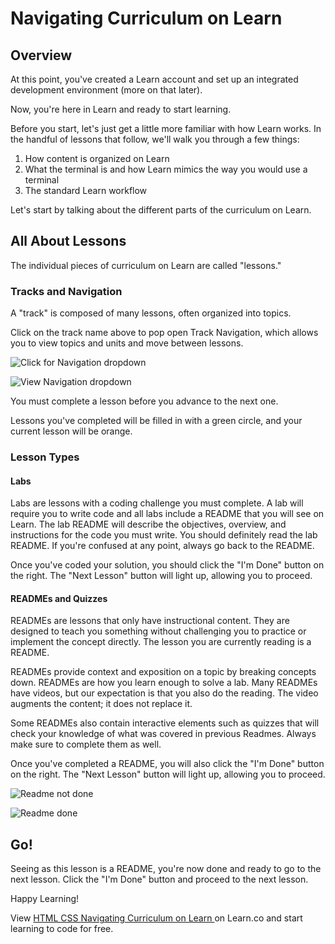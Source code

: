 # Navigating Curriculum on Learn

## Overview

At this point, you've created a Learn account and set up an integrated development environment (more on that later).

Now, you're here in Learn and ready to start learning.

Before you start, let's just get a little more familiar with how Learn works. In the handful of lessons that follow, we'll walk you through a few things:

1. How content is organized on Learn
2. What the terminal is and how Learn mimics the way you would use a terminal 
3. The standard Learn workflow

Let's start by talking about the different parts of the curriculum on Learn.

## All About Lessons

The individual pieces of curriculum on Learn are called "lessons."

### Tracks and Navigation

A "track" is composed of many lessons, often organized into topics.

Click on the track name above to pop open Track Navigation, which allows you to view topics and units and move between lessons. 

![Click for Navigation dropdown](https://curriculum-content.s3.amazonaws.com/intro-to-learn/HowToNavigateCurriculum.png)

![View Navigation dropdown](https://curriculum-content.s3.amazonaws.com/intro-to-learn/ExpandedNav.png)

You must complete a lesson before you advance to the next one.

Lessons you've completed will be filled in with a green circle, and your current lesson will be orange.

### Lesson Types

#### Labs

Labs are lessons with a coding challenge you must complete. A lab will require you to write code and all labs include a README that you will see on Learn. The lab README will describe the objectives, overview, and instructions for the code you must write. You should definitely read the lab README. If you're confused at any point, always go back to the README.

Once you've coded your solution, you should click the "I'm Done" button on the right. The "Next Lesson" button will light up, allowing you to proceed.


#### READMEs and Quizzes

READMEs are lessons that only have instructional content. They are designed to teach you something without challenging you to practice or implement the concept directly. The lesson you are currently reading is a README.

READMEs provide context and exposition on a topic by breaking concepts down. READMEs are how you learn enough to solve a lab.
Many READMEs have videos, but our expectation is that you also do the reading. The video augments the content; it does not replace it.

Some READMEs also contain interactive elements such as quizzes that will check your knowledge of what was covered in previous Readmes. Always make sure to complete them as well. 

Once you've completed a README, you will also click the "I'm Done" button on the right. The "Next Lesson" button will light up, allowing you to proceed.

![Readme not done](https://curriculum-content.s3.amazonaws.com/intro-to-learn/readmeUndone.png)

![Readme done](https://curriculum-content.s3.amazonaws.com/intro-to-learn/readmeDone.png)

## Go!

Seeing as this lesson is a README, you're now done and ready to go to the next lesson. Click the "I'm Done" button and proceed to the next lesson.

Happy Learning!

<p class='util--hide'>View <a href='https://learn.co/lessons/html-css-navigating-curriculum-on-learn'>HTML CSS Navigating Curriculum on Learn </a> on Learn.co and start learning to code for free.</p>
